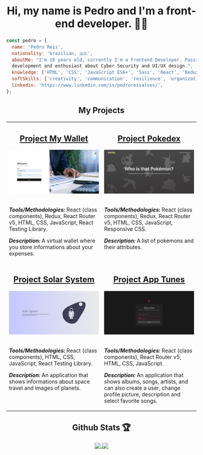 <br />

<h1 align="center">Hi, my name is Pedro and I'm a front-end developer. 👨‍💻</h1>

```JavaScript
const pedro = {
  name: 'Pedro Reis',
  nationality: 'brazilian, 🇧🇷',
  aboutMe: "I'm 18 years old, currently I'm a Frontend Developer. Passionate about technology and software
  development and enthusiast about Cyber Security and UI/UX design.",
  knowledge: ['HTML', 'CSS', 'JavaScript ES6+', 'Sass', 'React', 'Redux', 'RTL'],
  softSkills: ['creativity', 'communication', 'resilience', 'organization', 'proactivity'],
  linkedin: 'https://www.linkedin.com/in/pedroreisalves/',
};
```

<div align="center">
  <h2>My Projects</h2>
  <table>
    <tr>
      <td align="left" valign="top" width="50%">
        <h2 align="center"><a href="https://github.com/pedronr03/project-my-wallet">Project My Wallet</a></h2>
        <a href="https://github.com/pedronr03/project-my-wallet"><img width="100%" src="./images/my-wallet.png" alt="Project-preview" /></a>
        <br>
        <br>
        <p><em><strong>Tools/Methodologies:</strong></em> React (class components), Redux, React Router v5, HTML, CSS, JavaScript, React Testing Library.</p>
        <p><em><strong>Description:</strong></em> A virtual wallet where you store informations about your expenses.</p>
      </td>
      <td align="left" valign="top" width="50%">
        <h2 align="center"><a href="https://github.com/pedronr03/project-pokedex">Project Pokedex</a></h2>
        <a href="https://github.com/pedronr03/project-pokedex"><img width="100%" src="./images/pokedex.png" alt="Project-preview" /></a>
        <br>
        <br>
        <p><em><strong>Tools/Methodologies:</strong></em> React (class components), Redux, React Router v5, HTML, CSS, JavaScript, Responsive CSS.</p>
        <p><em><strong>Description:</strong></em> A list of pokemons and their attributes.</p>
      </td>
    </tr>
    <tr>
      <td align="left" valign="top" width="50%">
        <h2 align="center"><a href="https://github.com/pedronr03/project-solar-system">Project Solar System</a></h2>
        <a href="https://github.com/pedronr03/project-solar-system"><img width="100%" src="./images/solar-system.png" alt="Project-preview" /></a>
        <br>
        <br>
        <p><em><strong>Tools/Methodologies:</strong></em> React (class components), HTML, CSS, JavaScript, React Testing Library.</p>
        <p><em><strong>Description:</strong></em> An application that shows informations about space travel and images of planets.</p>
      </td>
      <td align="left" valign="top" width="50%">
        <h2 align="center"><a href="https://github.com/pedronr03/project-app-tunes">Project App Tunes</a></h2>
        <a href="https://github.com/pedronr03/project-app-tunes"><img width="100%" src="./images/project-app-tunes.png" alt="Project-preview" /></a>
        <br>
        <br>
        <p><em><strong>Tools/Methodologies:</strong></em> React (class components), React Router v5, HTML, CSS, JavaScript.</p>
        <p><em><strong>Description:</strong></em> An application that shows albums, songs, artists, and can also create a user, change profile picture, description and select favorite songs. </p>
      </td>
    </tr>
  </table> 
</div>

<div align="center">
  <h2>Github Stats 🏆</h2>
  <a href="https://github.com/anuraghazra/github-readme-stats">
    <img align="center" width="45%" src="https://github-readme-stats.vercel.app/api?username=pedronr03&count_private=true&show_icons=true&theme=dark" />
  </a>
  <a href="https://github.com/anuraghazra/github-readme-stats">
    <img align="center" width="45%" src="https://github-readme-stats.vercel.app/api/top-langs/?username=pedronr03&layout=compact&theme=dark" />
  </a>
</div>

<br />
